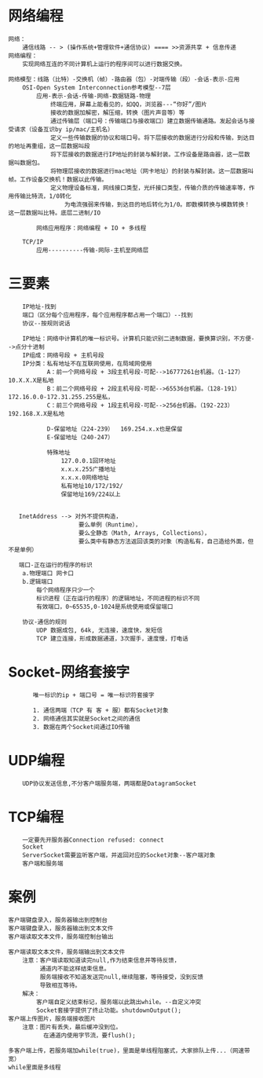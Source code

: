 
#   网络编程
    网络：
        通信线路 -- > (操作系统+管理软件+通信协议) ==== >>资源共享 + 信息传递
    网络编程：
        实现网络互连的不同计算机上运行的程序间可以进行数据交换。
        
    网络模型：线路（比特）-交换机（帧）-路由器（包）-对端传输（段）-会话-表示-应用
        OSI-Open System Interconnection参考模型--7层
            应用-表示-会话-传输-网络-数据链路-物理
                终端应用，屏幕上能看见的，如QQ，浏览器---“你好”/图片
                接收的数据加解密，解压缩，转换（图片声音等）等
                通过传输层（端口号：传输端口与接收端口）建立数据传输通路。发起会话与接受请求（设备互识by ip/mac/主机名）
                定义一些传输数据的协议和端口号。将下层接收的数据进行分段和传输，到达目的地址再重组，这一层数据叫段
                将下层接收的数据进行IP地址的封装与解封装。工作设备是路由器，这一层数据叫数据包。
                将物理层接收的数据进行mac地址（网卡地址）的封装与解封装。这一层数据叫帧。工作设备交换机！数据以此传输。
                定义物理设备标准，网线接口类型，光纤接口类型，传输介质的传输速率等，作用传输比特流，1/0转化
                    为电流强弱来传输，到达目的地后转化为1/0。即数模转换与模数转换！这一层数据叫比特。底层二进制/IO
                
            网络应用程序：网络编程 + IO + 多线程
            
        TCP/IP
            应用----------传输-网际-主机至网络层
            
#   三要素
        IP地址-找到
        端口（区分每个应用程序，每个应用程序都占用一个端口）--找到
        协议--按规则说话

        IP地址：网络中计算机的唯一标识号。计算机只能识别二进制数据，要换算识别，不方便-->点分十进制
        IP组成：网络号段 + 主机号段
        IP分类：私有地址不在互联网使用，在局域网使用
               A：前一个网络号段 + 3段主机号段-可配-->16777261台机器。（1-127）10.X.X.X是私地
               B：前二个网络号段 + 2段主机号段-可配-->65536台机器。（128-191）172.16.0.0-172.31.255.255是私，
               C：前三个网络号段 + 1段主机号段-可配-->256台机器。（192-223）192.168.X.X是私地
               
               D-保留地址（224-239）  169.254.x.x也是保留
               E-保留地址（240-247）
               
               特殊地址
                   127.0.0.1回环地址
                   x.x.x.255广播地址
                   x.x.x.0网络地址
                   私有地址10/172/192/
                   保留地址169/224以上
                   
               
       InetAddress --> 对外不提供构造，
                        要么单例（Runtime），
                        要么全静态（Math, Arrays, Collections），
                        要么类中有静态方法返回该类的对象（构造私有，自己造给外面，但不是单例）
       
       端口-正在运行的程序的标识
        a.物理端口 网卡口
        b.逻辑端口
            每个网络程序只少一个
            标识进程（正在运行的程序）的逻辑地址，不同进程的标识不同
            有效端口，0~65535,0-1024是系统使用或保留端口                 

        协议-通信的规则
            UDP 数据成包, 64k, 无连接，速度快，发短信
            TCP 建立连接，形成数据通道，3次握手，速度慢，打电话
            
            
#       Socket-网络套接字    
           唯一标识的ip + 端口号 = 唯一标识符套接字
           
           1. 通信两端（TCP 有 客 + 服）都有Socket对象
           2. 网络通信其实就是Socket之间的通信
           3. 数据在两个Socket间通过IO传输
            
#   UDP编程
        UDP协议发送信息,不分客户端服务端，两端都是DatagramSocket

#   TCP编程
        一定要先开服务器Connection refused: connect
        Socket
        ServerSocket需要监听客户端，并返回对应的Socket对象--客户端对象
        客户端和服务端

#   案例
    客户端键盘录入，服务器输出到控制台
    客户端键盘录入，服务器输出到文本文件
    客户端读取文本文件，服务端控制台输出
    
    客户端读取文本文件，服务端输出到文本文件
        注意：客户端读取知道读完null,作为结束信息并等待反馈，
             通道内不能这样结束信息。
             服务端接收不知道发送完null,继续阻塞，等待接受，没到反馈
             导致相互等待。
        解决：
            客户端自定义结束标记，服务端以此跳出while。--自定义冲突
            Socket套接字提供了终止功能。shutdownOutput();
    客户端上传图片，服务端接收图片
        注意：图片有丢失，最后缓冲没到位。
              在通道内使用字节流，要flush();
    
    多客户端上传，若服务端加while(true)，里面是单线程阻塞式，大家排队上传...（网速带宽）
    while里面是多线程
    
             